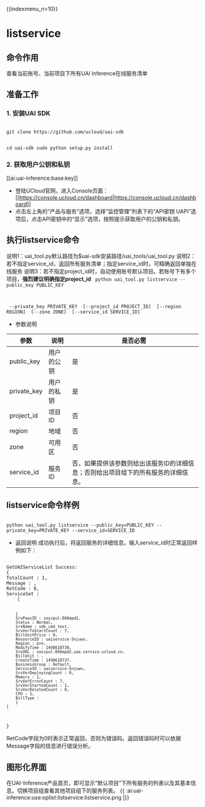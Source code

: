 {{indexmenu_n>10}}

# listservice
## 命令作用
查看当前账号、当前项目下所有UAI Inference在线服务清单

## 准备工作
### 1. 安装UAI SDK

<code>
git clone https://github.com/ucloud/uai-sdk

cd uai-sdk
sudo python setup.py install
</code>

### 2. 获取用户公钥和私钥 

[[ai:uai-inference:base:key]]

  * 登陆UCloud官网，进入Console页面：[[https://console.ucloud.cn/dashboard|https://console.ucloud.cn/dashboard]]
  * 点击左上角的“产品与服务”选项，选择“监控管理”列表下的“API密钥 UAPI”选项后，点击API密钥中的“显示”选项，按照提示获取用户的公钥和私钥。

## 执行listservice命令
说明1：uai\_tool.py默认路径为$uai-sdk安装路径/uai\_tools/uai\_tool.py 
说明2：若不指定service\_id，返回所有服务清单；指定service\_id时，可精确返回单独在线服务 
说明3：若不指定project\_id时，自动使用账号默认项目。若账号下有多个项目，**强烈建议明确指定project\_id** 
<code>
python uai_tool.py listservice    --public_key PUBLIC_KEY

​                                  --private_key PRIVATE_KEY
​			          [--project_id PROJECT_ID]
​			          [--region REGION]
​			          [--zone ZONE]
​                                  [--service_id SERVICE_ID]
</code>

  * 参数说明 

| **参数** | **说明** | **是否必需** |
| -------- | -------- | ------------ |
| public\_key   | 用户的公钥   | 是                                           |
| private\_key  | 用户的私钥   | 是                                           |
| project_id    | 项目ID    | 否                                           |
| region        | 地域      | 否                                           |
| zone          | 可用区     | 否                                           |
| service\_id   | 服务ID    | 否，如果提供该参数则给出该服务ID的详细信息；否则给出项目组下的所有服务的详细信息。  |

## listservice命令样例

<code>
python uai_tool.py listservice --public_key=PUBLIC_KEY --private_key=PRIVATE_KEY --service_id=SERVICE_ID
</code>

  * 返回说明
成功执行后，将返回服务的详细信息。输入service\_id时正常返回样例如下：

<code>
GetUAIServiceList Success:
{
TotalCount : 1,
Message : ,
RetCode : 0,
ServiceSet :
	[

		{
		SrvPaasID : soscpul-866mpd2,
		Status : Normal,
		SrvName : sdk_cmd_test,
		SrvVerToStartCount : 7,
		BillUnitPrice : 0,
		ResourceID : uaiservice-5njuws,
		Region : pre,
		ModifyTime : 1498618738,
		SrvURL : soscpul-866mpd2.uae.service.ucloud.cn,
		BillUnit : ,
		CreateTime : 1498618737,
		BusinessGroup : Default,
		ServiceID : uaiservice-5njuws,
		SrvVerDeployingCount : 0,
		Memory : 1,
		SrvVerErrorCount : 7,
		SrvVerStartedCount : 1,
		SrvVerDeletedCount : 0,
		CPU : 1,
		BillType :
		}
	]
}
</code>

RetCode字段为0时表示正常返回，否则为错误码。返回错误码时可以依据Message字段的信息进行错误分析。

## 图形化界面

在UAI-Inference产品首页，即可显示“默认项目”下所有服务的列表以及其基本信息。切换项目组查看其他项目组下的服务列表。
{{ :ai:uai-inference:use:oplist:listservice:listservice.png |}}

